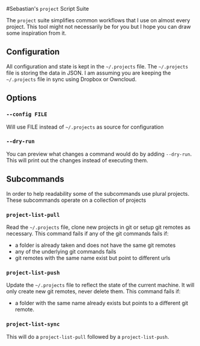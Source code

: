 #Sebastian's `project` Script Suite

The `project` suite simplifies common workflows that I use on almost every project.
This tool might not necessarily be for you but I hope you can draw some inspiration from it.

## Configuration
All configuration and state is kept in the `~/.projects` file.
The `~/.projects` file is storing the data in JSON.
I am assuming you are keeping the `~/.projects` file in sync using Dropbox or Owncloud.

## Options
### `--config FILE`
Will use FILE instead of `~/.projects` as source for configuration
### `--dry-run`
You can preview what changes a command would do by adding `--dry-run`.
This will print out the changes instead of executing them.

## Subcommands

In order to help readability some of the subcommands use plural projects.
These subcommands operate on a collection of projects

### `project-list-pull`

Read the `~/.projects` file, clone new projects in git or setup git remotes as necessary.
This command fails if any of the git commands fails if:

  * a folder is already taken and does not have the same git remotes
  * any of the underlying git commands fails
  * git remotes with the same name exist but point to different urls

### `project-list-push`

Update the `~/.projects` file to reflect the state of the current machine.
It will only create new git remotes, never delete them.
This command fails if:

  * a folder with the same name already exists but points to a different git remote.


### `project-list-sync`

This will do a `project-list-pull` followed by a `project-list-push`.

